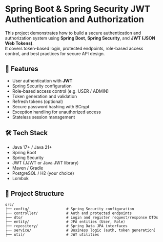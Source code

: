 # Spring Boot & Spring Security JWT Authentication and Authorization

This project demonstrates how to build a secure authentication and authorization system using **Spring Boot**, **Spring Security**, and **JWT (JSON Web Tokens)**.  
It covers token-based login, protected endpoints, role-based access control, and best practices for secure API design.

## 🔐 Features

- User authentication with **JWT**
- Spring Security configuration
- Role-based access control (e.g. USER / ADMIN)
- Token generation and validation
- Refresh tokens (optional)
- Secure password hashing with BCrypt
- Exception handling for unauthorized access
- Stateless session management

## 🛠️ Tech Stack

- Java 17+ / Java 21+
- Spring Boot
- Spring Security
- JWT (JJWT or Java JWT library)
- Maven / Gradle
- PostgreSQL / H2 (your choice)
- Lombok

## 📁 Project Structure

```text
src/
├── config/                 # Spring Security configuration
├── controller/             # Auth and protected endpoints
├── dto/                    # Login and register request/response DTOs
├── entity/                 # JPA entities (User, Role)
├── repository/             # Spring Data JPA interfaces
├── service/                # Business logic (auth, token generation)
├── util/                   # JWT utilities
